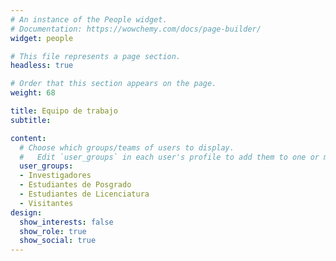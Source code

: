 ```yaml
---
# An instance of the People widget.
# Documentation: https://wowchemy.com/docs/page-builder/
widget: people

# This file represents a page section.
headless: true

# Order that this section appears on the page.
weight: 68

title: Equipo de trabajo
subtitle:

content:
  # Choose which groups/teams of users to display.
  #   Edit `user_groups` in each user's profile to add them to one or more of these groups.
  user_groups:
  - Investigadores
  - Estudiantes de Posgrado
  - Estudiantes de Licenciatura
  - Visitantes
design:
  show_interests: false
  show_role: true
  show_social: true
---
```

